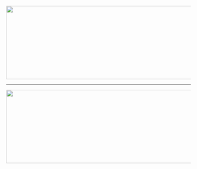 <div align = "center">

[//]: # (CAPA 1° SPRINT)
<img src = "https://user-images.githubusercontent.com/101594950/191516016-7625fdf3-62ce-408c-95b9-2543d32b4f3e.png" width="900" height="200" /> 

<hr>

<img src = "https://user-images.githubusercontent.com/101594950/191516583-da78e2a2-6f1d-4f24-b358-b216854701c2.png" width="900" height="200" /> 

</div>
